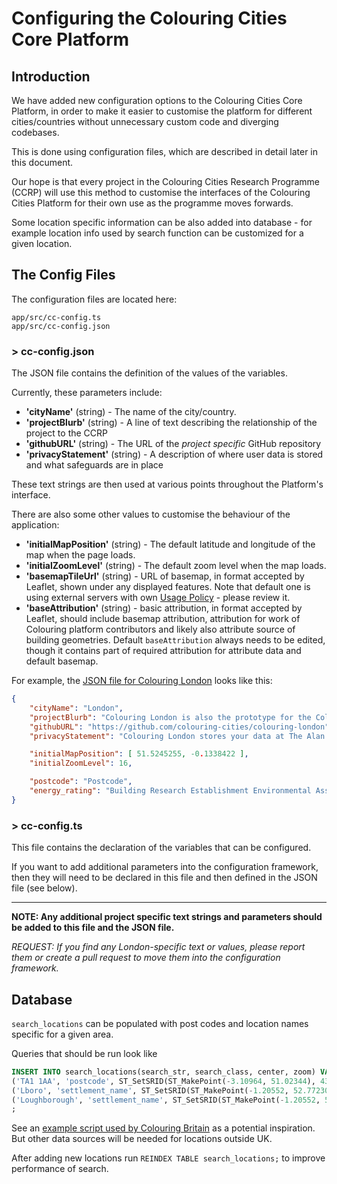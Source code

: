 # Configuring the Colouring Cities Core Platform

## Introduction

We have added new configuration options to the Colouring Cities Core Platform, in order to make it easier to customise the platform for different cities/countries without unnecessary custom code and diverging codebases. 

This is done using configuration files, which are described in detail later in this document.  

Our hope is that every project in the Colouring Cities Research Programme (CCRP) will use this method to customise the interfaces of the Colouring Cities Platform for their own use as the programme moves forwards.

Some location specific information can be also added into database - for example location info used by search function can be customized for a given location.

## The Config Files
The configuration files are located here:  

`app/src/cc-config.ts`  
`app/src/cc-config.json`  

### > cc-config.json
The JSON file contains the definition of the values of the variables. 

Currently, these parameters include:

- **'cityName'** (string) - The name of the city/country. 
- **'projectBlurb'** (string) - A line of text describing the relationship of the project to the CCRP
- **'githubURL'** (string) - The URL of the *project specific* GitHub repository
- **'privacyStatement'** (string) - A description of where user data is stored and what safeguards are in place

These text strings are then used at various points throughout the Platform's interface.

There are also some other values to customise the behaviour of the application:

- **'initialMapPosition'** (string) - The default latitude and longitude of the map when the page loads. 
- **'initialZoomLevel'** (string) - The default zoom level when the map loads. 
- **'basemapTileUrl'** (string) - URL of basemap, in format accepted by Leaflet, shown under any displayed features. Note that default one is using external servers with own [Usage Policy](https://operations.osmfoundation.org/policies/tiles/) - please review it.
- **'baseAttribution'** (string) - basic attribution, in format accepted by Leaflet, should include basemap attribution, attribution for work of Colouring platform contributors and likely also attribute source of building geometries. Default `baseAttribution` always needs to be edited, though it contains part of required attribution for attribute data and default basemap.

For example, the [JSON file for Colouring London](https://github.com/colouring-cities/colouring-london/blob/master/app/src/cc-config.json) looks like this:

```json
{
    "cityName": "London",
    "projectBlurb": "Colouring London is also the prototype for the Colouring Cities Research Programme (CCRP)",
    "githubURL": "https://github.com/colouring-cities/colouring-london",
    "privacyStatement": "Colouring London stores your data at The Alan Turing Institute in London behind the organisation’s firewall in a secure database using industry standard practices",

    "initialMapPosition": [ 51.5245255, -0.1338422 ],
    "initialZoomLevel": 16,

    "postcode": "Postcode",
    "energy_rating": "Building Research Establishment Environmental Assessment Method (BREEAM) rating"
}
```

### > cc-config.ts
This file contains the declaration of the variables that can be configured. 

If you want to add additional parameters into the configuration framework, then they will need to be declared in this file and then defined in the JSON file (see below).
  
---
  
**NOTE: Any additional project specific text strings and parameters should be added to this file and the JSON file.**

*REQUEST: If you find any London-specific text or values, please report them or create a pull request to move them into the configuration framework.*

## Database

`search_locations` can be populated with post codes and location names specific for a given area.

Queries that should be run look like

```sql
INSERT INTO search_locations(search_str, search_class, center, zoom) VALUES
('TA1 1AA', 'postcode', ST_SetSRID(ST_MakePoint(-3.10964, 51.02344), 4326), 18), ('TA1 1AD', 'postcode', ST_SetSRID(ST_MakePoint(-3.108002733789686, 51.017315853093045), 4326), 18),
('Lboro', 'settlement_name', ST_SetSRID(ST_MakePoint(-1.20552, 52.77230), 4326), 14),
('Loughborough', 'settlement_name', ST_SetSRID(ST_MakePoint(-1.20552, 52.77230), 4326), 14)
;
```

See an [example script used by Colouring Britain](https://github.com/colouring-cities/colouring-britain/blob/master/etl/load_postcodes.sh) as a potential inspiration. But other data sources will be needed for locations outside UK.

After adding new locations run `REINDEX TABLE search_locations;` to improve performance of search.
